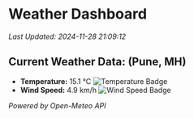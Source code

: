 
# Weather Dashboard

_Last Updated: 2024-11-28 21:09:12_

## Current Weather Data: (Pune, MH)
- **Temperature:** 15.1 °C ![Temperature Badge](https://img.shields.io/badge/Temperature-Low%20Temp-blue)
- **Wind Speed:** 4.9 km/h ![Wind Speed Badge](https://img.shields.io/badge/Wind%20Speed-Low%20Wind-blue)

*Powered by Open-Meteo API*
